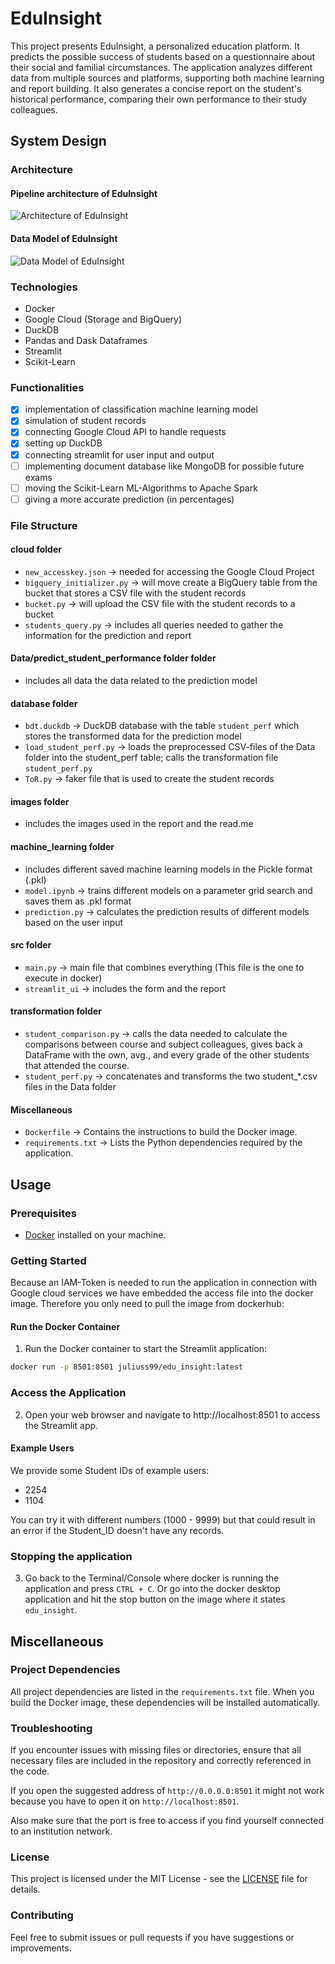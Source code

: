 # EduInsight

This project presents EduInsight, a personalized education platform. It predicts the possible success of students based on a questionnaire about their social and familial circumstances. The application analyzes different data from multiple sources and platforms, supporting both machine learning and report building. It also generates a concise report on the student's historical performance, comparing their own performance to their study colleagues. 

## System Design

### Architecture
#### Pipeline architecture of EduInsight
![Architecture of EduInsight](images/Architecture.png)
#### Data Model of EduInsight
![Data Model of EduInsight](images/Data_Model.png)

### Technologies

- Docker
- Google Cloud (Storage and BigQuery)
- DuckDB
- Pandas and Dask Dataframes
- Streamlit
- Scikit-Learn 

### Functionalities

* [x] implementation of classification machine learning model
* [x] simulation of student records 
* [x] connecting Google Cloud API to handle requests
* [x] setting up DuckDB
* [x] connecting streamlit for user input and output
* [ ] implementing document database like MongoDB for possible future exams
* [ ] moving the Scikit-Learn ML-Algorithms to Apache Spark 
* [ ] giving a more accurate prediction (in percentages)

### File Structure

#### cloud folder
- `new_accesskey.json` -> needed for accessing the Google Cloud Project
- `bigquery_initializer.py` -> will move create a BigQuery table from the bucket that stores a CSV file with the student records
- `bucket.py` -> will upload the CSV file with the student records to a bucket 
- `students_query.py` -> includes all queries needed to gather the information for the prediction and report

#### Data/predict_student_performance folder folder
- includes all data the data related to the prediction model

#### database folder
- `bdt.duckdb` -> DuckDB database with the table `student_perf` which stores the transformed data for the prediction model
- `load_student_perf.py` -> loads the preprocessed CSV-files of the Data folder into the student_perf table; calls the transformation file `student_perf.py`
- `ToR.py` -> faker file that is used to create the student records

#### images folder
- includes the images used in the report and the read.me

#### machine_learning folder
- includes different saved machine learning models in the Pickle format (.pkl)
- `model.ipynb` -> trains different models on a parameter grid search and saves them as .pkl format
- `prediction.py` -> calculates the prediction results of different models based on the user input 

#### src folder
- `main.py` -> main file that combines everything (This file is the one to execute in docker)
- `streamlit_ui` -> includes the form and the report

#### transformation folder
- `student_comparison.py` -> calls the data needed to calculate the comparisons between course and subject colleagues, gives back a DataFrame with the own, avg., and every grade of the other students that attended the course.
- `student_perf.py` -> concatenates and transforms the two student_*.csv files in the Data folder 

#### Miscellaneous

- `Dockerfile` -> Contains the instructions to build the Docker image.
- `requirements.txt` -> Lists the Python dependencies required by the application.



## Usage

### Prerequisites

- [Docker](https://docs.docker.com/get-docker/) installed on your machine.

### Getting Started

Because an IAM-Token is needed to run the application in connection with Google cloud services we have embedded the access file into the docker image. Therefore you only need to pull the image from dockerhub:

#### Run the Docker Container

1. Run the Docker container to start the Streamlit application:

```sh
docker run -p 8501:8501 juliuss99/edu_insight:latest
```

### Access the Application

2. Open your web browser and navigate to http://localhost:8501 to access the Streamlit app.

#### Example Users

We provide some Student IDs of example users: 
- 2254
- 1104

You can try it with different numbers (1000 - 9999) but that could result in an error if the Student_ID doesn't have any records.

### Stopping the application

3. Go back to the Terminal/Console where docker is running the application and press `CTRL + C`. Or go into the docker desktop application and hit the stop button on the image where it states `edu_insight`.


## Miscellaneous

### Project Dependencies

All project dependencies are listed in the `requirements.txt` file. When you build the Docker image, these dependencies will be installed automatically.

### Troubleshooting

If you encounter issues with missing files or directories, ensure that all necessary files are included in the repository and correctly referenced in the code.

If you open the suggested address of `http://0.0.0.0:8501` it might not work because you have to open it on `http://localhost:8501`. 

Also make sure that the port is free to access if you find yourself connected to an institution network.  

### License

This project is licensed under the MIT License - see the [LICENSE](LICENSE) file for details.

### Contributing

Feel free to submit issues or pull requests if you have suggestions or improvements.
